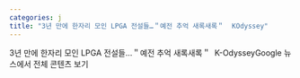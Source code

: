 ```yaml
---
categories: j
title: "3년 만에 한자리 모인 LPGA 전설들…＂예전 추억 새록새록＂  KOdyssey"
---
```

3년 만에 한자리 모인 LPGA 전설들…＂예전 추억 새록새록＂&nbsp;&nbsp;K-OdysseyGoogle 뉴스에서 전체 콘텐츠 보기